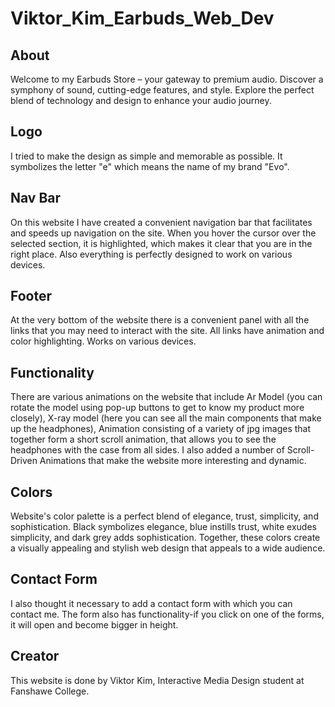 # Viktor_Kim_Earbuds_Web_Dev

## About
Welcome to my Earbuds Store – your gateway to premium audio. Discover a symphony of sound, cutting-edge features, and style. Explore the perfect blend of technology and design to enhance your audio journey.

## Logo
I tried to make the design as simple and memorable as possible. It symbolizes the letter "e" which means the name of my brand "Evo".

## Nav Bar
On this website I have created a convenient navigation bar that facilitates and speeds up navigation on the site. When you hover the cursor over the selected section, it is highlighted, which makes it clear that you are in the right place. Also everything is perfectly designed to work on various devices.

## Footer
At the very bottom of the website there is a convenient panel with all the links that you may need to interact with the site. All links have animation and color highlighting. Works on various devices.

## Functionality
There are various animations on the website that include Ar Model (you can rotate the model using pop-up buttons to get to know my product more closely), X-ray model (here you can see all the main components that make up the headphones), Animation consisting of a variety of jpg images that together form a short scroll animation, that allows you to see the headphones with the case from all sides. I also added a number of Scroll-Driven Animations that make the website more interesting and dynamic.

## Colors
Website's color palette is a perfect blend of elegance, trust, simplicity, and sophistication. Black symbolizes elegance, blue instills trust, white exudes simplicity, and dark grey adds sophistication. Together, these colors create a visually appealing and stylish web design that appeals to a wide audience.

## Contact Form
I also thought it necessary to add a contact form with which you can contact me. The form also has functionality-if you click on one of the forms, it will open and become bigger in height.

## Creator
This website is done by Viktor Kim, Interactive Media Design student at Fanshawe College.
